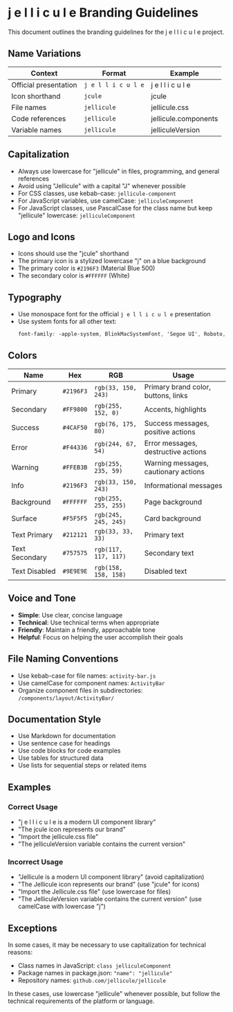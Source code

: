# j e l l i c u l e Branding Guidelines

This document outlines the branding guidelines for the j e l l i c u l e project.

## Name Variations

| Context | Format | Example |
|---------|--------|---------|
| Official presentation | `j e l l i c u l e` | j e l l i c u l e |
| Icon shorthand | `jcule` | jcule |
| File names | `jellicule` | jellicule.css |
| Code references | `jellicule` | jellicule.components |
| Variable names | `jellicule` | jelliculeVersion |

## Capitalization

- Always use lowercase for "jellicule" in files, programming, and general references
- Avoid using "Jellicule" with a capital "J" whenever possible
- For CSS classes, use kebab-case: `jellicule-component`
- For JavaScript variables, use camelCase: `jelliculeComponent`
- For JavaScript classes, use PascalCase for the class name but keep "jellicule" lowercase: `jelliculeComponent`

## Logo and Icons

- Icons should use the "jcule" shorthand
- The primary icon is a stylized lowercase "j" on a blue background
- The primary color is `#2196F3` (Material Blue 500)
- The secondary color is `#FFFFFF` (White)

## Typography

- Use monospace font for the official `j e l l i c u l e` presentation
- Use system fonts for all other text:
  ```css
  font-family: -apple-system, BlinkMacSystemFont, 'Segoe UI', Roboto, Oxygen, Ubuntu, Cantarell, 'Open Sans', 'Helvetica Neue', sans-serif;
  ```

## Colors

| Name | Hex | RGB | Usage |
|------|-----|-----|-------|
| Primary | `#2196F3` | `rgb(33, 150, 243)` | Primary brand color, buttons, links |
| Secondary | `#FF9800` | `rgb(255, 152, 0)` | Accents, highlights |
| Success | `#4CAF50` | `rgb(76, 175, 80)` | Success messages, positive actions |
| Error | `#F44336` | `rgb(244, 67, 54)` | Error messages, destructive actions |
| Warning | `#FFEB3B` | `rgb(255, 235, 59)` | Warning messages, cautionary actions |
| Info | `#2196F3` | `rgb(33, 150, 243)` | Informational messages |
| Background | `#FFFFFF` | `rgb(255, 255, 255)` | Page background |
| Surface | `#F5F5F5` | `rgb(245, 245, 245)` | Card background |
| Text Primary | `#212121` | `rgb(33, 33, 33)` | Primary text |
| Text Secondary | `#757575` | `rgb(117, 117, 117)` | Secondary text |
| Text Disabled | `#9E9E9E` | `rgb(158, 158, 158)` | Disabled text |

## Voice and Tone

- **Simple**: Use clear, concise language
- **Technical**: Use technical terms when appropriate
- **Friendly**: Maintain a friendly, approachable tone
- **Helpful**: Focus on helping the user accomplish their goals

## File Naming Conventions

- Use kebab-case for file names: `activity-bar.js`
- Use camelCase for component names: `ActivityBar`
- Organize component files in subdirectories: `/components/layout/ActivityBar/`

## Documentation Style

- Use Markdown for documentation
- Use sentence case for headings
- Use code blocks for code examples
- Use tables for structured data
- Use lists for sequential steps or related items

## Examples

### Correct Usage

- "j e l l i c u l e is a modern UI component library"
- "The jcule icon represents our brand"
- "Import the jellicule.css file"
- "The jelliculeVersion variable contains the current version"

### Incorrect Usage

- "Jellicule is a modern UI component library" (avoid capitalization)
- "The Jellicule icon represents our brand" (use "jcule" for icons)
- "Import the Jellicule.css file" (use lowercase for files)
- "The JelliculeVersion variable contains the current version" (use camelCase with lowercase "j")

## Exceptions

In some cases, it may be necessary to use capitalization for technical reasons:

- Class names in JavaScript: `class jelliculeComponent`
- Package names in package.json: `"name": "jellicule"`
- Repository names: `github.com/jellicule/jellicule`

In these cases, use lowercase "jellicule" whenever possible, but follow the technical requirements of the platform or language.
